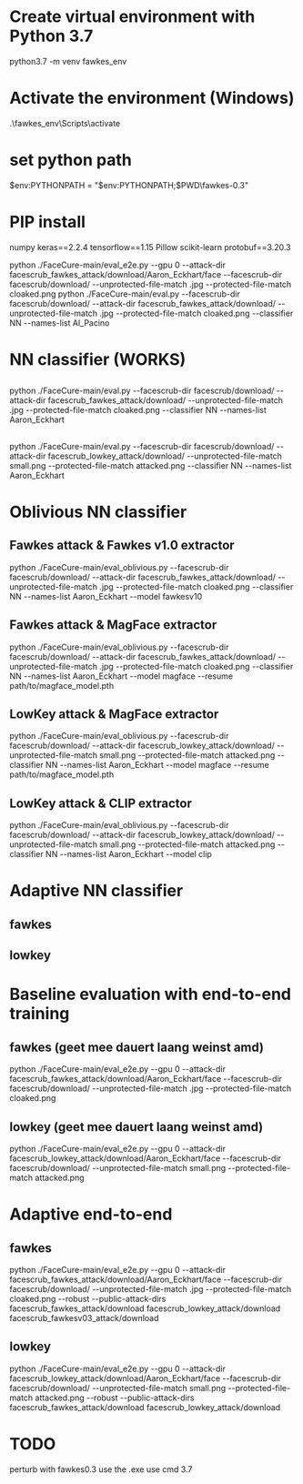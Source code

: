 # Create virtual environment with Python 3.7

python3.7 -m venv fawkes_env

# Activate the environment (Windows)

.\fawkes_env\Scripts\activate

# set python path

$env:PYTHONPATH = "$env:PYTHONPATH;$PWD\fawkes-0.3"

# PIP install

numpy
keras==2.2.4
tensorflow==1.15
Pillow
scikit-learn
protobuf==3.20.3

python ./FaceCure-main/eval_e2e.py --gpu 0 --attack-dir facescrub_fawkes_attack/download/Aaron_Eckhart/face --facescrub-dir facescrub/download/ --unprotected-file-match .jpg --protected-file-match cloaked.png
python ./FaceCure-main/eval.py --facescrub-dir facescrub/download/ --attack-dir facescrub_fawkes_attack/download/ --unprotected-file-match .jpg --protected-file-match cloaked.png --classifier NN --names-list Al_Pacino

# NN classifier (WORKS)

##

python ./FaceCure-main/eval.py --facescrub-dir facescrub/download/ --attack-dir facescrub_fawkes_attack/download/ --unprotected-file-match .jpg --protected-file-match cloaked.png --classifier NN --names-list Aaron_Eckhart

##

python ./FaceCure-main/eval.py --facescrub-dir facescrub/download/ --attack-dir facescrub_lowkey_attack/download/ --unprotected-file-match small.png --protected-file-match attacked.png --classifier NN --names-list Aaron_Eckhart

# Oblivious NN classifier

## Fawkes attack & Fawkes v1.0 extractor

python ./FaceCure-main/eval_oblivious.py --facescrub-dir facescrub/download/ --attack-dir facescrub_fawkes_attack/download/ --unprotected-file-match .jpg --protected-file-match cloaked.png --classifier NN --names-list Aaron_Eckhart --model fawkesv10

## Fawkes attack & MagFace extractor

python ./FaceCure-main/eval_oblivious.py --facescrub-dir facescrub/download/ --attack-dir facescrub_fawkes_attack/download/ --unprotected-file-match .jpg --protected-file-match cloaked.png --classifier NN --names-list Aaron_Eckhart --model magface --resume path/to/magface_model.pth

## LowKey attack & MagFace extractor

python ./FaceCure-main/eval_oblivious.py --facescrub-dir facescrub/download/ --attack-dir facescrub_lowkey_attack/download/ --unprotected-file-match small.png --protected-file-match attacked.png --classifier NN --names-list Aaron_Eckhart --model magface --resume path/to/magface_model.pth

## LowKey attack & CLIP extractor

python ./FaceCure-main/eval_oblivious.py --facescrub-dir facescrub/download/ --attack-dir facescrub_lowkey_attack/download/ --unprotected-file-match small.png --protected-file-match attacked.png --classifier NN --names-list Aaron_Eckhart --model clip

# Adaptive NN classifier

## fawkes

## lowkey

# Baseline evaluation with end-to-end training

## fawkes (geet mee dauert laang weinst amd)

python ./FaceCure-main/eval_e2e.py --gpu 0 --attack-dir facescrub_fawkes_attack/download/Aaron_Eckhart/face --facescrub-dir facescrub/download/ --unprotected-file-match .jpg --protected-file-match cloaked.png

## lowkey (geet mee dauert laang weinst amd)

python ./FaceCure-main/eval_e2e.py --gpu 0 --attack-dir facescrub_lowkey_attack/download/Aaron_Eckhart/face --facescrub-dir facescrub/download/ --unprotected-file-match small.png --protected-file-match attacked.png

# Adaptive end-to-end

## fawkes

python ./FaceCure-main/eval_e2e.py --gpu 0 --attack-dir facescrub_fawkes_attack/download/Aaron_Eckhart/face --facescrub-dir facescrub/download/ --unprotected-file-match .jpg --protected-file-match cloaked.png --robust --public-attack-dirs facescrub_fawkes_attack/download facescrub_lowkey_attack/download facescrub_fawkesv03_attack/download

## lowkey

python ./FaceCure-main/eval_e2e.py --gpu 0 --attack-dir facescrub_lowkey_attack/download/Aaron_Eckhart/face --facescrub-dir facescrub/download/ --unprotected-file-match small.png --protected-file-match attacked.png --robust --public-attack-dirs facescrub_fawkes_attack/download facescrub_lowkey_attack/download

# TODO

perturb with fawkes0.3 use the .exe
use cmd
3.7
